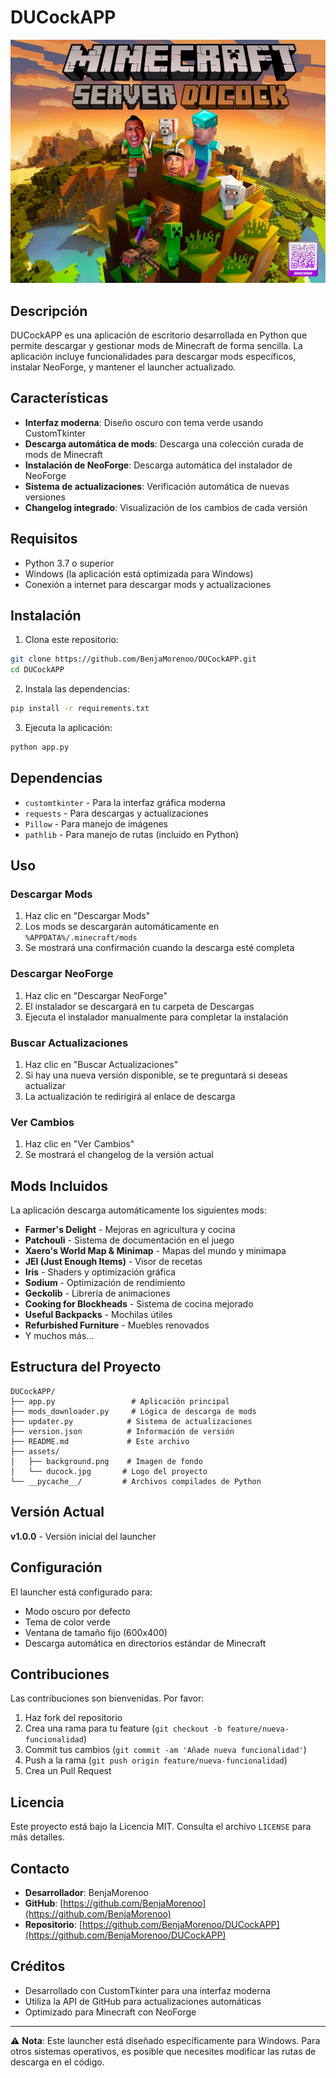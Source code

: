 # DUCockAPP

![DUCockAPP](assets/background.png)

## Descripción

DUCockAPP es una aplicación de escritorio desarrollada en Python que permite descargar y gestionar mods de Minecraft de forma sencilla. La aplicación incluye funcionalidades para descargar mods específicos, instalar NeoForge, y mantener el launcher actualizado.

## Características

- **Interfaz moderna**: Diseño oscuro con tema verde usando CustomTkinter
- **Descarga automática de mods**: Descarga una colección curada de mods de Minecraft
- **Instalación de NeoForge**: Descarga automática del instalador de NeoForge
- **Sistema de actualizaciones**: Verificación automática de nuevas versiones
- **Changelog integrado**: Visualización de los cambios de cada versión

## Requisitos

- Python 3.7 o superior
- Windows (la aplicación está optimizada para Windows)
- Conexión a internet para descargar mods y actualizaciones

## Instalación

1. Clona este repositorio:
```bash
git clone https://github.com/BenjaMorenoo/DUCockAPP.git
cd DUCockAPP
```

2. Instala las dependencias:
```bash
pip install -r requirements.txt
```

3. Ejecuta la aplicación:
```bash
python app.py
```

## Dependencias

- `customtkinter` - Para la interfaz gráfica moderna
- `requests` - Para descargas y actualizaciones
- `Pillow` - Para manejo de imágenes
- `pathlib` - Para manejo de rutas (incluido en Python)

## Uso

### Descargar Mods
1. Haz clic en "Descargar Mods"
2. Los mods se descargarán automáticamente en `%APPDATA%/.minecraft/mods`
3. Se mostrará una confirmación cuando la descarga esté completa

### Descargar NeoForge
1. Haz clic en "Descargar NeoForge"
2. El instalador se descargará en tu carpeta de Descargas
3. Ejecuta el instalador manualmente para completar la instalación

### Buscar Actualizaciones
1. Haz clic en "Buscar Actualizaciones"
2. Si hay una nueva versión disponible, se te preguntará si deseas actualizar
3. La actualización te redirigirá al enlace de descarga

### Ver Cambios
1. Haz clic en "Ver Cambios"
2. Se mostrará el changelog de la versión actual

## Mods Incluidos

La aplicación descarga automáticamente los siguientes mods:

- **Farmer's Delight** - Mejoras en agricultura y cocina
- **Patchouli** - Sistema de documentación en el juego
- **Xaero's World Map & Minimap** - Mapas del mundo y minimapa
- **JEI (Just Enough Items)** - Visor de recetas
- **Iris** - Shaders y optimización gráfica
- **Sodium** - Optimización de rendimiento
- **Geckolib** - Librería de animaciones
- **Cooking for Blockheads** - Sistema de cocina mejorado
- **Useful Backpacks** - Mochilas útiles
- **Refurbished Furniture** - Muebles renovados
- Y muchos más...

## Estructura del Proyecto

```
DUCockAPP/
├── app.py                 # Aplicación principal
├── mods_downloader.py     # Lógica de descarga de mods
├── updater.py            # Sistema de actualizaciones
├── version.json          # Información de versión
├── README.md             # Este archivo
├── assets/
│   ├── background.png    # Imagen de fondo
│   └── ducock.jpg       # Logo del proyecto
└── __pycache__/         # Archivos compilados de Python
```

## Versión Actual

**v1.0.0** - Versión inicial del launcher

## Configuración

El launcher está configurado para:
- Modo oscuro por defecto
- Tema de color verde
- Ventana de tamaño fijo (600x400)
- Descarga automática en directorios estándar de Minecraft

## Contribuciones

Las contribuciones son bienvenidas. Por favor:

1. Haz fork del repositorio
2. Crea una rama para tu feature (`git checkout -b feature/nueva-funcionalidad`)
3. Commit tus cambios (`git commit -am 'Añade nueva funcionalidad'`)
4. Push a la rama (`git push origin feature/nueva-funcionalidad`)
5. Crea un Pull Request

## Licencia

Este proyecto está bajo la Licencia MIT. Consulta el archivo `LICENSE` para más detalles.

## Contacto

- **Desarrollador**: BenjaMorenoo
- **GitHub**: [https://github.com/BenjaMorenoo](https://github.com/BenjaMorenoo)
- **Repositorio**: [https://github.com/BenjaMorenoo/DUCockAPP](https://github.com/BenjaMorenoo/DUCockAPP)

## Créditos

- Desarrollado con CustomTkinter para una interfaz moderna
- Utiliza la API de GitHub para actualizaciones automáticas
- Optimizado para Minecraft con NeoForge

---

⚠️ **Nota**: Este launcher está diseñado específicamente para Windows. Para otros sistemas operativos, es posible que necesites modificar las rutas de descarga en el código.